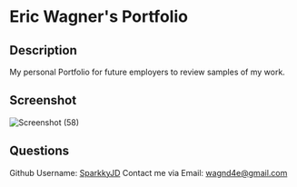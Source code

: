 # Eric Wagner's Portfolio

## Description
My personal Portfolio for future employers to review samples of my work.

## Screenshot
![Screenshot (58)](https://github.com/SparkkyJD/developer-resume/assets/127361245/6f5df416-b56b-4a79-aae9-d87f653310b3)

## Questions <a name="github"></a>
 Github Username: <a href="https://github.com/SparkkyJD">SparkkyJD</a>
 Contact me via Email: wagnd4e@gmail.com
